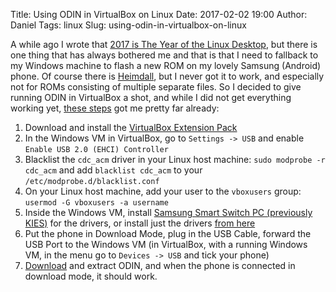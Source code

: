Title: Using ODIN in VirtualBox on Linux
Date: 2017-02-02 19:00
Author: Daniel
Tags: linux
Slug: using-odin-in-virtualbox-on-linux

A while ago I wrote that [2017 is The Year of the Linux Desktop](https://www.vandorp.biz/2017/01/2017-the-year-of-the-linux-desktop/), but there is one thing that has always bothered me and that is that I need to fallback to my Windows machine to flash a new ROM on my lovely Samsung (Android) phone. Of course there is [Heimdall](http://glassechidna.com.au/heimdall/), but I never got it to work, and especially not for ROMs consisting of multiple separate files. So I decided to give running ODIN in VirtualBox a shot, and while I did not get everything working yet, [these steps](https://www.reddit.com/r/linux/comments/19kaic/using_odin_in_virtualbox_windows_guest_in_linux/) got me pretty far already:

1. Download and install the [VirtualBox Extension Pack](https://www.virtualbox.org/manual/ch01.html#intro-installing)
2. In the Windows VM in VirtualBox, go to `Settings -> USB` and enable `Enable USB 2.0 (EHCI) Controller`
3. Blacklist the `cdc_acm` driver in your Linux host machine: `sudo modprobe -r cdc_acm` and add `blacklist cdc_acm` to your `/etc/modprobe.d/blacklist.conf`
4. On your Linux host machine, add your user to the `vboxusers` group: `usermod -G vboxusers -a username`
5. Inside the Windows VM, install [Samsung Smart Switch PC (previously KIES)](http://www.samsung.com/us/smart-switch/) for the drivers, or install just the drivers [from here](http://samsungusbdriver.com/)
6. Put the phone in Download Mode, plug in the USB Cable, forward the USB Port to the Windows VM (in VirtualBox, with a running Windows VM, in the menu go to `Devices -> USB` and tick your phone)
7. [Download](http://odindownload.com/) and extract ODIN, and when the phone is connected in download mode, it should work.
